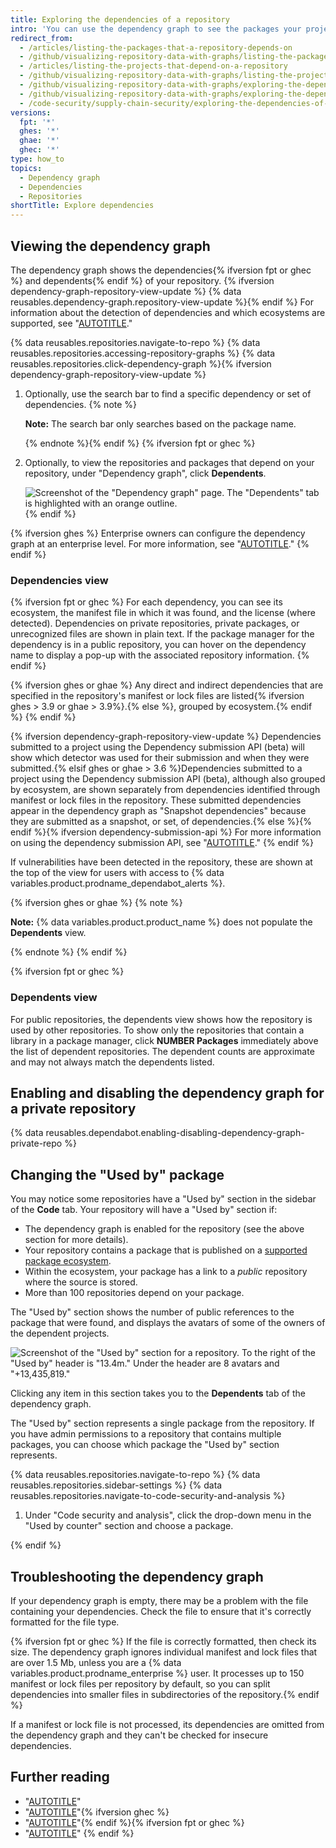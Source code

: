```yaml
---
title: Exploring the dependencies of a repository
intro: 'You can use the dependency graph to see the packages your project depends on{% ifversion fpt or ghec %} and the repositories that depend on it{% endif %}. In addition, you can see any vulnerabilities detected in its dependencies.'
redirect_from:
  - /articles/listing-the-packages-that-a-repository-depends-on
  - /github/visualizing-repository-data-with-graphs/listing-the-packages-that-a-repository-depends-on
  - /articles/listing-the-projects-that-depend-on-a-repository
  - /github/visualizing-repository-data-with-graphs/listing-the-projects-that-depend-on-a-repository
  - /github/visualizing-repository-data-with-graphs/exploring-the-dependencies-and-dependents-of-a-repository
  - /github/visualizing-repository-data-with-graphs/exploring-the-dependencies-of-a-repository
  - /code-security/supply-chain-security/exploring-the-dependencies-of-a-repository
versions:
  fpt: '*'
  ghes: '*'
  ghae: '*'
  ghec: '*'
type: how_to
topics:
  - Dependency graph
  - Dependencies
  - Repositories
shortTitle: Explore dependencies
---
```


## Viewing the dependency graph

The dependency graph shows the dependencies{% ifversion fpt or ghec %} and dependents{% endif %} of your repository. {% ifversion dependency-graph-repository-view-update %} {% data reusables.dependency-graph.repository-view-update %}{% endif %} For information about the detection of dependencies and which ecosystems are supported, see "[AUTOTITLE](/code-security/supply-chain-security/understanding-your-software-supply-chain/about-the-dependency-graph)."

{% data reusables.repositories.navigate-to-repo %}
{% data reusables.repositories.accessing-repository-graphs %}
{% data reusables.repositories.click-dependency-graph %}{% ifversion dependency-graph-repository-view-update %}
1. Optionally, use the search bar to find a specific dependency or set of dependencies.
   {% note %}

   **Note:** The search bar only searches based on the package name.

   {% endnote %}{% endif %}
{% ifversion fpt or ghec %}
1. Optionally, to view the repositories and packages that depend on your repository, under "Dependency graph", click **Dependents**.

   ![Screenshot of the "Dependency graph" page. The "Dependents" tab is highlighted with an orange outline.](/assets/images/help/graphs/dependency-graph-dependents-tab.png){% endif %}

{% ifversion ghes %}
Enterprise owners can configure the dependency graph at an enterprise level. For more information, see "[AUTOTITLE](/admin/code-security/managing-supply-chain-security-for-your-enterprise/enabling-the-dependency-graph-for-your-enterprise)."
{% endif %}

### Dependencies view

{% ifversion fpt or ghec %}
For each dependency, you can see its ecosystem, the manifest file in which it was found, and the license (where detected). Dependencies on private repositories, private packages, or unrecognized files are shown in plain text. If the package manager for the dependency is in a public repository, you can hover on the dependency name to display a pop-up with the associated repository information.
{% endif %}

{% ifversion ghes or ghae %}
Any direct and indirect dependencies that are specified in the repository's manifest or lock files are listed{% ifversion ghes > 3.9 or ghae > 3.9%}.{% else %}, grouped by ecosystem.{% endif %}
{% endif %}

{% ifversion dependency-graph-repository-view-update %}
Dependencies submitted to a project using the Dependency submission API (beta) will show which detector was used for their submission and when they were submitted.{% elsif ghes or ghae > 3.6 %}Dependencies submitted to a project using the Dependency submission API (beta), although also grouped by ecosystem, are shown separately from dependencies identified through manifest or lock files in the repository. These submitted dependencies appear in the dependency graph as "Snapshot dependencies" because they are submitted as a snapshot, or set, of dependencies.{% else %}{% endif %}{% ifversion dependency-submission-api %} For more information on using the dependency submission API, see "[AUTOTITLE](/code-security/supply-chain-security/understanding-your-software-supply-chain/using-the-dependency-submission-api)."
{% endif %}

If vulnerabilities have been detected in the repository, these are shown at the top of the view for users with access to {% data variables.product.prodname_dependabot_alerts %}.

{% ifversion ghes or ghae %}
{% note %}

**Note:** {% data variables.product.product_name %} does not populate the **Dependents** view.

{% endnote %}
{% endif %}

{% ifversion fpt or ghec %}

### Dependents view

For public repositories, the dependents view shows how the repository is used by other repositories. To show only the repositories that contain a library in a package manager, click **NUMBER Packages** immediately above the list of dependent repositories. The dependent counts are approximate and may not always match the dependents listed.

## Enabling and disabling the dependency graph for a private repository

{% data reusables.dependabot.enabling-disabling-dependency-graph-private-repo %}

## Changing the "Used by" package

You may notice some repositories have a "Used by" section in the sidebar of the **Code** tab. Your repository will have a "Used by" section if:
- The dependency graph is enabled for the repository (see the above section for more details).
- Your repository contains a package that is published on a [supported package ecosystem](/code-security/supply-chain-security/understanding-your-software-supply-chain/about-the-dependency-graph#supported-package-ecosystems).
- Within the ecosystem, your package has a link to a _public_ repository where the source is stored.
- More than 100 repositories depend on your package.

The "Used by" section shows the number of public references to the package that were found, and displays the avatars of some of the owners of the dependent projects.

![Screenshot of the "Used by" section for a repository. To the right of the "Used by" header is "13.4m." Under the header are 8 avatars and "+13,435,819."](/assets/images/help/repository/used-by-section.png)

Clicking any item in this section takes you to the **Dependents** tab of the dependency graph.

The "Used by" section represents a single package from the repository. If you have admin permissions to a repository that contains multiple packages, you can choose which package the "Used by" section represents.

{% data reusables.repositories.navigate-to-repo %}
{% data reusables.repositories.sidebar-settings %}
{% data reusables.repositories.navigate-to-code-security-and-analysis %}
1. Under "Code security and analysis", click the drop-down menu in the "Used by counter" section and choose a package.

{% endif %}

## Troubleshooting the dependency graph

If your dependency graph is empty, there may be a problem with the file containing your dependencies. Check the file to ensure that it's correctly formatted for the file type.

{% ifversion fpt or ghec %}
If the file is correctly formatted, then check its size. The dependency graph ignores individual manifest and lock files that are over 1.5 Mb, unless you are a {% data variables.product.prodname_enterprise %} user. It processes up to 150 manifest or lock files per repository by default, so you can split dependencies into smaller files in subdirectories of the repository.{% endif %}

If a manifest or lock file is not processed, its dependencies are omitted from the dependency graph and they can't be checked for insecure dependencies.

## Further reading

- "[AUTOTITLE](/code-security/supply-chain-security/understanding-your-software-supply-chain/about-the-dependency-graph)"
- "[AUTOTITLE](/code-security/dependabot/dependabot-alerts/viewing-and-updating-dependabot-alerts)"{% ifversion ghec %}
- "[AUTOTITLE](/organizations/collaborating-with-groups-in-organizations/viewing-insights-for-your-organization)"{% endif %}{% ifversion fpt or ghec %}
- "[AUTOTITLE](/get-started/privacy-on-github)"
{% endif %}
